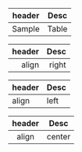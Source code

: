 
|header|Desc|
|--|--|
|Sample|Table|

|header|Desc|
|--:|--:|
|align|right|

|header|Desc|
|:--|:--|
|align|left|

|header|Desc|
|:--:|:--:|
|align|center|
